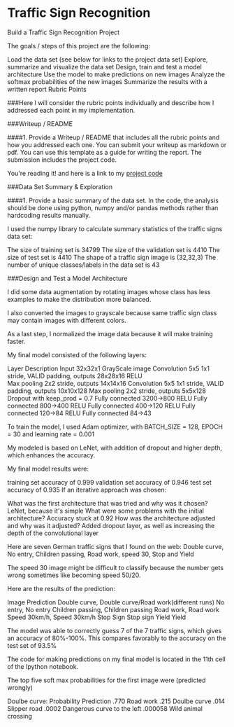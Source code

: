 # Traffic Sign Recognition

Build a Traffic Sign Recognition Project

The goals / steps of this project are the following:

Load the data set (see below for links to the project data set)
Explore, summarize and visualize the data set
Design, train and test a model architecture
Use the model to make predictions on new images
Analyze the softmax probabilities of the new images
Summarize the results with a written report
Rubric Points

###Here I will consider the rubric points individually and describe how I addressed each point in my implementation.

###Writeup / README

####1. Provide a Writeup / README that includes all the rubric points and how you addressed each one. You can submit your writeup as markdown or pdf. You can use this template as a guide for writing the report. The submission includes the project code.

You're reading it! and here is a link to my [project code](https://github.com/entrepreneur1987/CarND-Traffic-Sign-Classifier-Project/blob/master/Traffic_Sign_Classifier.ipynb)

###Data Set Summary & Exploration

####1. Provide a basic summary of the data set. In the code, the analysis should be done using python, numpy and/or pandas methods rather than hardcoding results manually.

I used the numpy library to calculate summary statistics of the traffic signs data set:

The size of training set is 34799
The size of the validation set is 4410
The size of test set is 4410
The shape of a traffic sign image is (32,32,3)
The number of unique classes/labels in the data set is 43

###Design and Test a Model Architecture

I did some data augmentation by rotating images whose class has less examples to make the distribution more balanced.

I also converted the images to grayscale because same traffic sign class may contain images with different colors.

As a last step, I normalized the image data because it will make training faster.


My final model consisted of the following layers:

Layer   Description
Input   32x32x1 GrayScale image
Convolution 5x5 1x1 stride, VALID padding, outputs 28x28x16
RELU    
Max pooling 2x2 stride, outputs 14x14x16
Convolution 5x5 1x1 stride, VALID padding, outputs 10x10x128
Max pooling 2x2 stride, outputs 5x5x128
Dropout with keep_prod = 0.7
Fully connected 3200->800
RELU
Fully connected 800->400
RELU
Fully connected 400->120
RELU
Fully connected 120->84
RELU
Fully connected 84->43

To train the model, I used Adam optimizer, with BATCH_SIZE = 128, EPOCH = 30 and learning rate = 0.001

My modeled is based on LeNet, with addition of dropout and higher depth, which enhances the accuracy.

My final model results were:

training set accuracy of 0.999
validation set accuracy of 0.946
test set accuracy of 0.935
If an iterative approach was chosen:

What was the first architecture that was tried and why was it chosen? LeNet, because it's simple
What were some problems with the initial architecture? Accuracy stuck at 0.92
How was the architecture adjusted and why was it adjusted? Added dropout layer, as well as increasing the depth of the convolutional layer

Here are seven German traffic signs that I found on the web: 
Double curve, No entry, Children passing, Road work, speed 30, Stop and Yield

The speed 30 image might be difficult to classify because the number gets wrong sometimes like becoming speed 50/20.

Here are the results of the prediction:

Image   Prediction
Double curve, Double curve/Road work(different runs)
No entry, No entry
Children passing, Children passing
Road work, Road work
Speed 30km/h, Speed 30km/h
Stop Sign   Stop sign
Yield   Yield

The model was able to correctly guess 7 of the 7 traffic signs, which gives an accuracy of 80%-100%. This compares favorably to the accuracy on the test set of 93.5%



The code for making predictions on my final model is located in the 11th cell of the Ipython notebook.

The top five soft max probabilities for the first image were (predicted wrongly)

Doulbe curve:
Probability Prediction
.770    Road work
.215    Doulbe curve
.014    Slipper road
.0002   Dangerous curve to the left
.000058 Wild animal crossing


